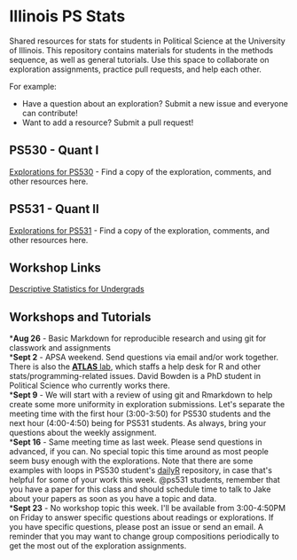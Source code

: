 # Illinois PS Stats
Shared resources for stats for students in Political Science at the University of Illinois. This repository contains materials for students in the methods sequence, as well as general tutorials. Use this space to collaborate on exploration assignments, practice pull requests, and help each other.  

For example:  
- Have a question about an exploration? Submit a new issue and everyone can contribute!  
- Want to add a resource? Submit a pull request!

## PS530 - Quant I
[Explorations for PS530](ps530/) - Find a copy of the exploration, comments, and other resources here.  

## PS531 - Quant II
[Explorations for PS531](ps531/) - Find a copy of the exploration, comments, and other resources here.  

## Workshop Links
[Descriptive Statistics for Undergrads](https://htmlpreview.github.io/?https://github.com/drenn2/sample-stats/blob/master/workshops-tutorials/descriptive-statistics/descriptive-stat-present.html)

## Workshops and Tutorials
*__Aug 26__ - Basic Markdown for reproducible research and using git for classwork and assignments  
*__Sept 2__ - APSA weekend. Send questions via email and/or work together. There is also the [**ATLAS** lab][atlas], which staffs a help desk for R and other stats/programming-related issues. David Bowden is a PhD student in Political Science who currently works there.  
*__Sept 9__ - We will start with a review of using git and Rmarkdown to help create some more uniformity in exploration submissions. Let's separate the meeting time with the first hour (3:00-3:50) for PS530 students and the next hour (4:00-4:50) being for PS531 students. As always, bring your questions about the weekly assignment.  
*__Sept 16__ - Same meeting time as last week. Please send questions in advanced, if you can. No special topic this time around as most people seem busy enough with the explorations. Note that there are some examples with loops in PS530 student's [dailyR](https://github.com/bowers-grad-stats-illinois/dailyR) repository, in case that's helpful for some of your work this week. @ps531 students, remember that you have a paper for this class and should schedule time to talk to Jake about your papers as soon as you have a topic and data.  
*__Sept 23__ - No workshop topic this week. I'll be available from 3:00-4:50PM on Friday to answer specific questions about readings or explorations. If you have specific questions, please post an issue or send an email. A reminder that you may want to change group compositions periodically to get the most out of the exploration assignments. 

<!-- Links -->
[atlas]: http://www.atlas.illinois.edu/services/stats/consulting/
